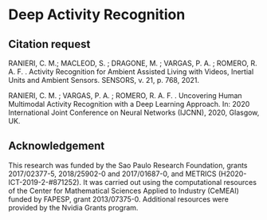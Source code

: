 # Deep Activity Recognition

## Citation request
RANIERI, C. M.; MACLEOD, S. ; DRAGONE, M. ; VARGAS, P. A. ; ROMERO, R. A. F. . Activity Recognition for Ambient Assisted Living with Videos, Inertial Units and Ambient Sensors. SENSORS, v. 21, p. 768, 2021.

RANIERI, C. M. ; VARGAS, P. A. ; ROMERO, R. A. F. . Uncovering Human Multimodal Activity Recognition with a Deep Learning Approach. In: 2020 International Joint Conference on Neural Networks (IJCNN), 2020, Glasgow, UK.

## Acknowledgement
This research was funded by the Sao Paulo Research Foundation, grants 2017/02377-5, 2018/25902-0 and 2017/01687-0, and METRICS (H2020-ICT-2019-2-\#871252).
It was carried out using the computational resources of the Center for Mathematical Sciences Applied to Industry (CeMEAI) funded by FAPESP, grant 2013/07375-0.
Additional resources were provided by the Nvidia Grants program.
